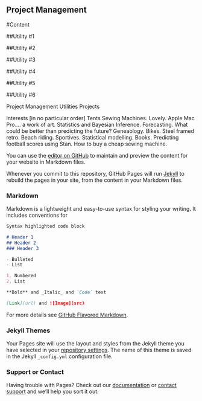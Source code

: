 ## Project Management

#Content

##Utility #1

##Utility #2

##Utility #3

##Utility #4

##Utility #5

##Utility #6

Project Management
Utilities
Projects

Interests [in no particular order]
Tents
Sewing Machines.  Lovely.
Apple Mac Pro….  a work of art.
Statistics and Bayesian Inference.
Forecasting.  What could be better than predicting the future?
Geneaology.
Bikes.
Steel framed retro.
Beach riding.
Sportives.
Statistical modelling.
Books.
Predicting football scores using Stan.
How to buy a cheap sewing machine.


You can use the [editor on GitHub](https://github.com/louismehr/louismehr.github.io/edit/master/index.md) to maintain and preview the content for your website in Markdown files.

Whenever you commit to this repository, GitHub Pages will run [Jekyll](https://jekyllrb.com/) to rebuild the pages in your site, from the content in your Markdown files.

### Markdown

Markdown is a lightweight and easy-to-use syntax for styling your writing. It includes conventions for

```markdown
Syntax highlighted code block

# Header 1
## Header 2
### Header 3

- Bulleted
- List

1. Numbered
2. List

**Bold** and _Italic_ and `Code` text

[Link](url) and ![Image](src)
```

For more details see [GitHub Flavored Markdown](https://guides.github.com/features/mastering-markdown/).

### Jekyll Themes

Your Pages site will use the layout and styles from the Jekyll theme you have selected in your [repository settings](https://github.com/louismehr/louismehr.github.io/settings). The name of this theme is saved in the Jekyll `_config.yml` configuration file.

### Support or Contact

Having trouble with Pages? Check out our [documentation](https://docs.github.com/categories/github-pages-basics/) or [contact support](https://github.com/contact) and we’ll help you sort it out.
